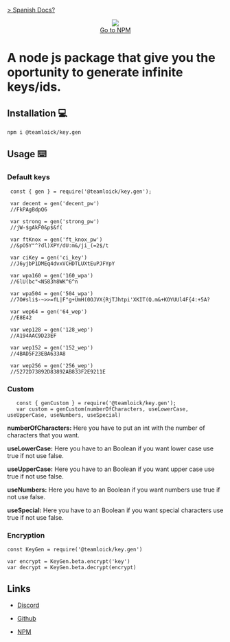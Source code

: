 <a href="https://github.com/TeamLoick/key-gen/blob/main/README-SPANISH.md">> Spanish Docs?</a>
<p align="center">
	<img align="center" src="https://media.discordapp.net/attachments/847157141122056263/850572010508648468/RenderedImage.png">
	<br>
	<a href="https://www.npmjs.com/package/@teamloick/key.gen">Go to NPM</a>
</p>

A node js package that give you the oportunity to generate infinite keys/ids.
=======

## Installation 💻

   ```
   npm i @teamloick/key.gen
   ```

## Usage ⌨️
   ### Default keys
   ```
    const { gen } = require('@teamloick/key.gen');
    
    var decent = gen('decent_pw')
    //FkPAgBdpQ6

    var strong = gen('strong_pw')
    //jW-$gAkF0&p$&f(

    var ftKnox = gen('ft_knox_pw')
    //&pO5Y"^?dl)XPY/dU:m&/ji_(=2$/t

    var ciKey = gen('ci_key')
    //J6yjbP1DMEq4dvxVCHDTLUXtEuPJFYpY

    var wpa160 = gen('160_wpa')
    //6lU(bc"<N583h8WK^6^n

    var wpa504 = gen('504_wpa')
    //7O#sli$-~>>=fL|F"g+UmH(0OJVX{RjTJhtpi'XKIT(Q.m&+KOYUUl4F{4:+5A?
    
    var wep64 = gen('64_wep')
    //E8E42

    var wep128 = gen('128_wep')
    //A194AAC9D23EF
    
    var wep152 = gen('152_wep')
    //4BAD5F23EBA633A8
    
    var wep256 = gen('256_wep')
    //5272D73892D83892AB833F2E9211E
   ```
   ### Custom
   ```
      const { genCustom } = require('@teamloick/key.gen');
      var custom = genCustom(numberOfCharacters, useLowerCase, useUpperCase, useNumbers, useSpecial)
   ```
   **numberOfCharacters:** Here you have to put an int with the number of characters that you want.

   **useLowerCase:** Here you have to an Boolean if you want lower case use true if not use false.

   **useUpperCase:** Here you have to an Boolean if you want upper case use true if not use false.

   **useNumbers:** Here you have to an Boolean if you want numbers use true if not use false.
   
   **useSpecial:** Here you have to an Boolean if you want special characters use true if not use false.

   ### Encryption
   ```
   const KeyGen = require('@teamloick/key.gen')

   var encrypt = KeyGen.beta.encrypt('key')
   var decrypt = KeyGen.beta.decrypt(encrypt)
   ```
## Links

* [Discord](https://discord.gg/ux9UKq6Wvg)

* [Github](https://github.com/TeamLoick/key-gen)

* [NPM](https://www.npmjs.com/package/@teamloick/key.gen)
